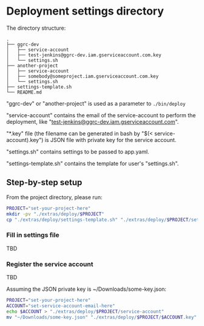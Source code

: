 # Deployment settings directory

The directory structure:

```
.
├── ggrc-dev
│   ├── service-account
│   ├── test-jenkins@ggrc-dev.iam.gserviceaccount.com.key
│   └── settings.sh
├── another-project
│   ├── service-account
│   ├── somebody@someproject.iam.gserviceaccount.com.key
│   └── settings.sh
├── settings-template.sh
└── README.md
```

"ggrc-dev" or "another-project" is used as a parameter to ``./bin/deploy``

"service-account" contains the email of the service-account to perform the deployment, like "test-jenkins@ggrc-dev.iam.gserviceaccount.com".

"*.key" file (the filename can be generated in bash by "$(< service-account).key") is JSON file with private key for the service account.

"settings.sh" contains settings to be passed to app.yaml.

"settings-template.sh" contains the template for user's "settings.sh".

## Step-by-step setup

From the project directory, please run:

``` bash
PROJECT="set-your-project-here"
mkdir -pv "./extras/deploy/$PROJECT"
cp "./extras/deploy/settings-template.sh" "./extras/deploy/$PROJECT/settings.sh"
```

### Fill in settings file

TBD

### Register the service account

TBD

Assuming the JSON private key is ~/Downloads/some-key.json:

``` bash
PROJECT="set-your-project-here"
ACCOUNT="set-service-account-email-here"
echo $ACCOUNT > "./extras/deploy/$PROJECT/service-account"
mv "~/Downloads/some-key.json" "./extras/deploy/$PROJECT/$ACCOUNT.key"
```
